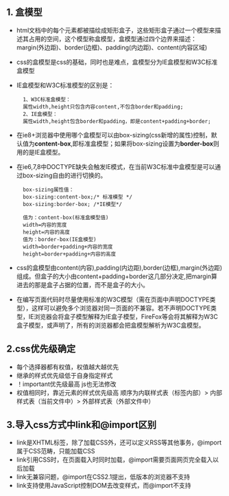 ## 1. 盒模型 ##
- html文档中的每个元素都被描绘成矩形盒子，这些矩形盒子通过一个模型来描述其占用的空间，这个模型称盒模型，盒模型通过四个边界来描述：margin(外边距)、border(边框)、padding(内边距)、content(内容区域)
- css的盒模型是css的基础，同时也是难点，盒模型分为IE盒模型和W3C标准盒模型
- IE盒模型和W3C标准模型的区别是：

		1、W3C标准盒模型：
		属性width,height只包含内容content,不包含border和padding;
		2、IE盒模型：
		属性width,height包含border和padding，即是content+padding+border;

- 在ie8+浏览器中使用哪个盒模型可以由box-sizing(css新增的属性)控制，默认值为**content-box**,即标准盒模型；如果将box-sizing设置为**border-box**则用的是IE盒模型。
- 在ie6,7,8中DOCTYPE缺失会触发IE模式，在当前W3C标准中盒模型是可以通过box-sizing自由的进行切换的。

		box-sizing属性值：
		box-sizing:content-box;/* 标准模型 */
		box-sizing:border-box; /*IE模型*/

		值为：content-box(标准盒模型值)
		width=内容的宽度
		height=内容的高度
		值为：border-box(IE盒模型)
		width=border+padding+内容的宽度
		height=border+padding+内容的高度

- css的盒模型由content(内容),padding(内边距),border(边框),margin(外边距)组成。但盒子的大小由content+padding+border这几部分决定,把margin算进去的那是盒子占据的位置，而不是盒子的大小。
- 在编写页面代码时尽量使用标准的W3C模型（需在页面中声明DOCTYPE类型），这样可以避免多个浏览器对同一页面的不兼容。若不声明DOCTYPE类型，IE浏览器会将盒子模型解释为IE盒子模型，FireFox等会将其解释为W3C盒子模型，或声明了，所有的浏览器都会把盒模型解析为W3C盒模型。

## 2.css优先级确定 ##

- 每个选择器都有权值，权值越大越优先
- 继承的样式优先级低于自身指定样式
- ！important优先级最高 js也无法修改
- 权值相同时，靠近元素的样式优先级高 顺序为内联样式表（标签内部）> 内部样式表（当前文件中）> 外部样式表（外部文件中）

## 3.导入css方式中link和@import区别 ##
- link是XHTML标签，除了加载CSS外，还可以定义RSS等其他事务，@import属于CSS范畴，只能加载CSS
- link引用CSS时，在页面载入时同时加载，@import需要页面网页完全载入以后加载
- link无兼容问题，@import在CSS2.1提出，低版本的浏览器不支持
- link支持使用JavaScript控制DOM去改变样式，而@import不支持
